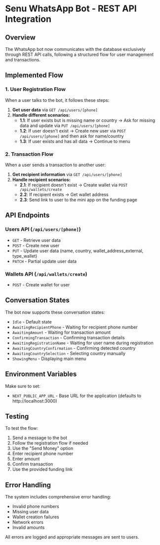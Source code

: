 # Senu WhatsApp Bot - REST API Integration

## Overview

The WhatsApp bot now communicates with the database exclusively through REST API calls, following a structured flow for user management and transactions.

## Implemented Flow

### 1. User Registration Flow

When a user talks to the bot, it follows these steps:

1. **Get user data** via `GET /api/users/[phone]`
2. **Handle different scenarios:**
   - **1.1**: If user exists but is missing name or country → Ask for missing data and update via `PUT /api/users/[phone]`
   - **1.2**: If user doesn't exist → Create new user via `POST /api/users/[phone]` and then ask for name/country
   - **1.3**: If user exists and has all data → Continue to menu

### 2. Transaction Flow

When a user sends a transaction to another user:

1. **Get recipient information** via `GET /api/users/[phone]`
2. **Handle recipient scenarios:**
   - **2.1**: If recipient doesn't exist → Create wallet via `POST /api/wallets/create`
   - **2.2**: If recipient exists → Get wallet address
   - **2.3**: Send link to user to the mini app on the funding page

## API Endpoints

### Users API (`/api/users/[phone]`)

- `GET` - Retrieve user data
- `POST` - Create new user
- `PUT` - Update user data (name, country, wallet_address_external, type_wallet)
- `PATCH` - Partial update user data

### Wallets API (`/api/wallets/create`)

- `POST` - Create wallet for user

## Conversation States

The bot now supports these conversation states:

- `Idle` - Default state
- `AwaitingRecipientPhone` - Waiting for recipient phone number
- `AwaitingAmount` - Waiting for transaction amount
- `ConfirmingTransaction` - Confirming transaction details
- `AwaitingRegistrationName` - Waiting for user name during registration
- `AwaitingCountryConfirmation` - Confirming detected country
- `AwaitingCountrySelection` - Selecting country manually
- `ShowingMenu` - Displaying main menu

## Environment Variables

Make sure to set:
- `NEXT_PUBLIC_APP_URL` - Base URL for the application (defaults to http://localhost:3000)

## Testing

To test the flow:

1. Send a message to the bot
2. Follow the registration flow if needed
3. Use the "Send Money" option
4. Enter recipient phone number
5. Enter amount
6. Confirm transaction
7. Use the provided funding link

## Error Handling

The system includes comprehensive error handling:
- Invalid phone numbers
- Missing user data
- Wallet creation failures
- Network errors
- Invalid amounts

All errors are logged and appropriate messages are sent to users.
